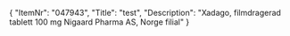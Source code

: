 {
  "ItemNr": "047943",
  "Title": "test",
  "Description": "Xadago, filmdragerad tablett 100 mg Nigaard Pharma AS, Norge filial"
}